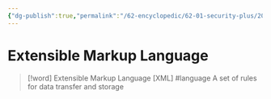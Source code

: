 ```yaml
---
{"dg-publish":true,"permalink":"/62-encyclopedic/62-01-security-plus/20220603131253-extensible-markup-language/","dgHomeLink":true,"dgPassFrontmatter":false}
---
```



# Extensible Markup Language

>[!word] Extensible Markup Language [XML] #language
>  A set of rules for data transfer and storage 
